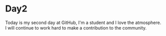 # Day2
Today is my second day at GitHub, I'm a student and I love the atmosphere. I will continue to work hard to make a contribution to the community.
